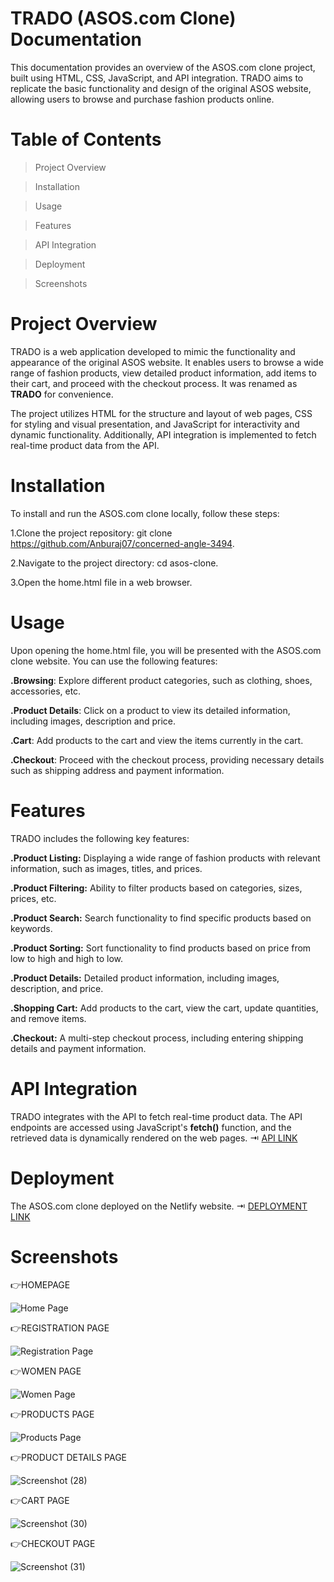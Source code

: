# TRADO (ASOS.com Clone) Documentation
This documentation provides an overview of the ASOS.com clone project, built using HTML, CSS, JavaScript, and API integration. TRADO aims to replicate the basic functionality and design of the original ASOS website, allowing users to browse and purchase fashion products online.

# Table of Contents

>Project Overview

>Installation

>Usage

>Features

>API Integration

>Deployment

>Screenshots

# Project Overview
TRADO is a web application developed to mimic the functionality and appearance of the original ASOS website. It enables users to browse a wide range of fashion products, view detailed product information, add items to their cart, and proceed with the checkout process. It was renamed as **TRADO** for convenience.

The project utilizes HTML for the structure and layout of web pages, CSS for styling and visual presentation, and JavaScript for interactivity and dynamic functionality. Additionally, API integration is implemented to fetch real-time product data from the API.

# Installation
To install and run the ASOS.com clone locally, follow these steps:

1.Clone the project repository: git clone https://github.com/Anburaj07/concerned-angle-3494.

2.Navigate to the project directory: cd asos-clone.

3.Open the home.html file in a web browser.

# Usage
Upon opening the home.html file, you will be presented with the ASOS.com clone website. You can use the following features:

**.Browsing**: Explore different product categories, such as clothing, shoes, accessories, etc.

**.Product Details**: Click on a product to view its detailed information, including images, description and price.

**.Cart**: Add products to the cart and view the items currently in the cart.

**.Checkout**: Proceed with the checkout process, providing necessary details such as shipping address and payment information.

# Features
TRADO includes the following key features:

**.Product Listing:** Displaying a wide range of fashion products with relevant information, such as images, titles, and prices.

**.Product Filtering:** Ability to filter products based on categories, sizes, prices, etc.

**.Product Search:** Search functionality to find specific products based on keywords.

**.Product Sorting:** Sort functionality to find products based on price from low to high and high to low. 

**.Product Details:** Detailed product information, including images, description, and price.

**.Shopping Cart:** Add products to the cart, view the cart, update quantities, and remove items.

**.Checkout:** A multi-step checkout process, including entering shipping details and payment information.

# API Integration
TRADO integrates with the  API to fetch real-time product data. The API endpoints are accessed using JavaScript's **fetch()** function, and the retrieved data is dynamically rendered on the web pages.
⇥ [API LINK](https://jsonserver-drqy.onrender.com/puma)

# Deployment
The ASOS.com clone deployed on the Netlify website. 
⇥ [DEPLOYMENT LINK](https://647a0037bb188e11f328ebc9--subtle-phoenix-ecd1f2.netlify.app/home.html)

# Screenshots
👉HOMEPAGE

![Home Page](https://github.com/Anburaj07/concerned-angle-3494/assets/123880321/296470fe-1aa6-4d57-bf89-0d31246d50a7)

👉REGISTRATION PAGE

![Registration Page](https://github.com/Anburaj07/concerned-angle-3494/assets/123880321/7737f646-3c11-4fee-96ca-82a3e368db7d)

👉WOMEN PAGE

![Women Page](https://github.com/Anburaj07/concerned-angle-3494/assets/123880321/a6ed869a-87a9-4c85-aa9a-1d42e6a7a3c3)

👉PRODUCTS PAGE

![Products Page](https://github.com/Anburaj07/concerned-angle-3494/assets/123880321/918e9808-1cf2-4640-ad28-deae5dccb79e)

👉PRODUCT DETAILS PAGE

![Screenshot (28)](https://github.com/Anburaj07/concerned-angle-3494/assets/123880321/3fd57b63-12e5-410c-bb97-94b1e9077a07)

👉CART PAGE

![Screenshot (30)](https://github.com/Anburaj07/concerned-angle-3494/assets/123880321/8856ac62-45a6-4cd6-a7c4-13383606a71b)

👉CHECKOUT PAGE

![Screenshot (31)](https://github.com/Anburaj07/concerned-angle-3494/assets/123880321/76c61b62-8df8-42a5-ba82-43f3aefa1560)
